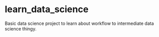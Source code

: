 # learn_data_science
Basic data science project to learn about workflow to intermediate data science thingy.

